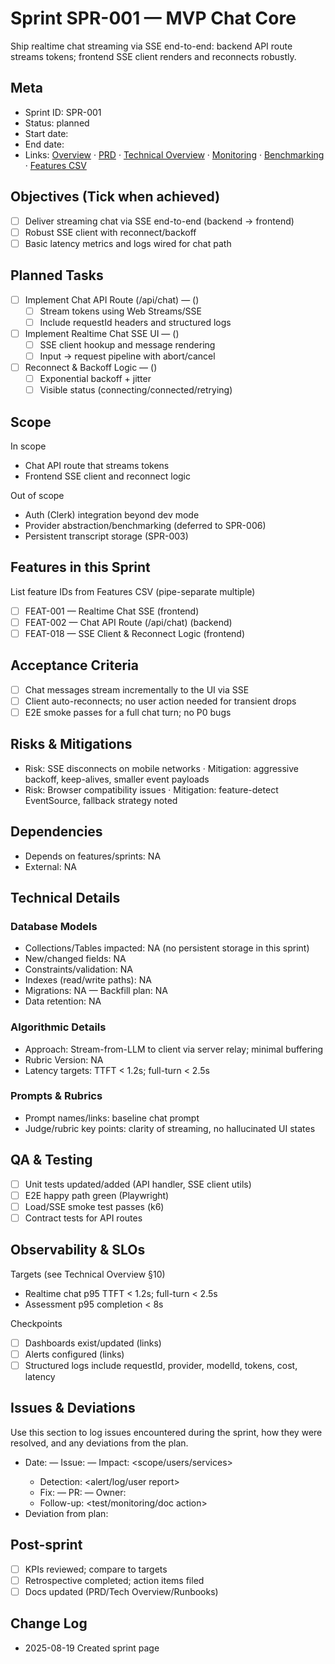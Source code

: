 # Sprint SPR-001 — MVP Chat Core

Ship realtime chat streaming via SSE end-to-end: backend API route streams tokens; frontend SSE client renders and reconnects robustly.

## Meta
- Sprint ID: SPR-001
- Status: planned
- Start date: <YYYY-MM-DD>
- End date: <YYYY-MM-DD>
- Links: [Overview](./overview.md) · [PRD](../../planning/prd.md) · [Technical Overview](../../planning/technical-overview.md) · [Monitoring](../../ops/monitoring.md) · [Benchmarking](../../ops/benchmarking.md) · [Features CSV](../features.csv)

## Objectives (Tick when achieved)
- [ ] Deliver streaming chat via SSE end-to-end (backend -> frontend)
- [ ] Robust SSE client with reconnect/backoff
- [ ] Basic latency metrics and logs wired for chat path

## Planned Tasks
- [ ] Implement Chat API Route (/api/chat) — <owner> (<estimate>)
   - [ ] Stream tokens using Web Streams/SSE
   - [ ] Include requestId headers and structured logs
- [ ] Implement Realtime Chat SSE UI — <owner> (<estimate>)
   - [ ] SSE client hookup and message rendering
   - [ ] Input -> request pipeline with abort/cancel
- [ ] Reconnect & Backoff Logic — <owner> (<estimate>)
   - [ ] Exponential backoff + jitter
   - [ ] Visible status (connecting/connected/retrying)

## Scope
In scope
- Chat API route that streams tokens
- Frontend SSE client and reconnect logic

Out of scope
- Auth (Clerk) integration beyond dev mode
- Provider abstraction/benchmarking (deferred to SPR-006)
- Persistent transcript storage (SPR-003)

## Features in this Sprint
List feature IDs from Features CSV (pipe-separate multiple)
- [ ] FEAT-001 — Realtime Chat SSE (frontend)
- [ ] FEAT-002 — Chat API Route (/api/chat) (backend)
- [ ] FEAT-018 — SSE Client & Reconnect Logic (frontend)

## Acceptance Criteria
- [ ] Chat messages stream incrementally to the UI via SSE
- [ ] Client auto-reconnects; no user action needed for transient drops
- [ ] E2E smoke passes for a full chat turn; no P0 bugs

## Risks & Mitigations
- Risk: SSE disconnects on mobile networks · Mitigation: aggressive backoff, keep-alives, smaller event payloads
- Risk: Browser compatibility issues · Mitigation: feature-detect EventSource, fallback strategy noted

## Dependencies
- Depends on features/sprints: NA
- External: NA

## Technical Details
### Database Models
- Collections/Tables impacted: NA (no persistent storage in this sprint)
- New/changed fields: NA
- Constraints/validation: NA
- Indexes (read/write paths): NA
- Migrations: NA — Backfill plan: NA
- Data retention: NA

### Algorithmic Details
- Approach: Stream-from-LLM to client via server relay; minimal buffering
- Rubric Version: NA
- Latency targets: TTFT < 1.2s; full-turn < 2.5s

### Prompts & Rubrics
- Prompt names/links: baseline chat prompt
- Judge/rubric key points: clarity of streaming, no hallucinated UI states

## QA & Testing
- [ ] Unit tests updated/added (API handler, SSE client utils)
- [ ] E2E happy path green (Playwright)
- [ ] Load/SSE smoke test passes (k6)
- [ ] Contract tests for API routes

## Observability & SLOs
Targets (see Technical Overview §10)
- Realtime chat p95 TTFT < 1.2s; full-turn < 2.5s
- Assessment p95 completion < 8s

Checkpoints
- [ ] Dashboards exist/updated (links)
- [ ] Alerts configured (links)
- [ ] Structured logs include requestId, provider, modelId, tokens, cost, latency

## Issues & Deviations
Use this section to log issues encountered during the sprint, how they were resolved, and any deviations from the plan.

- Date: <YYYY-MM-DD> — Issue: <short summary> — Impact: <scope/users/services>
  - Detection: <alert/log/user report>
  - Fix: <what changed> — PR: <link> — Owner: <name>
  - Follow-up: <test/monitoring/doc action>
- Deviation from plan: <what changed and why>

## Post-sprint
- [ ] KPIs reviewed; compare to targets
- [ ] Retrospective completed; action items filed
- [ ] Docs updated (PRD/Tech Overview/Runbooks)

## Change Log
- 2025-08-19 Created sprint page
